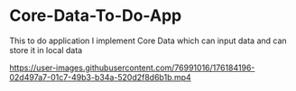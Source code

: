 # Core-Data-To-Do-App
This to do application I implement Core Data which can input data and can store it in local data


https://user-images.githubusercontent.com/76991016/176184196-02d497a7-01c7-49b3-b34a-520d2f8d6b1b.mp4

